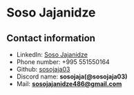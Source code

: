 # Soso Jajanidze

## Contact information

- LinkedIn: [Soso Jajanidze](https://www.linkedin.com/in/soso-jajanidze-b0b73a295/)
- Phone number: +995 551550164
- Github: [sosojaja03](https://github.com/sosojaja03)
- Discord name: **sosojaja(@sosojaja03)**
- Mail: **sosojajanidze486@gmail.com**
